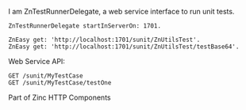 I am ZnTestRunnerDelegate, a web service interface to run unit tests.

	ZnTestRunnerDelegate startInServerOn: 1701.
	
	ZnEasy get: 'http://localhost:1701/sunit/ZnUtilsTest'.
	ZnEasy get: 'http://localhost:1701/sunit/ZnUtilsTest/testBase64'.

Web Service API:

	GET /sunit/MyTestCase
	GET /sunit/MyTestCase/testOne

Part of Zinc HTTP Components